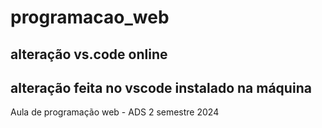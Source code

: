 # programacao_web
## alteração vs.code online


## alteração feita no vscode instalado na máquina

Aula de programação web - ADS 2 semestre 2024
